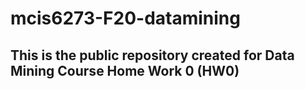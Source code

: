 # mcis6273-F20-datamining
## This is the public repository created for Data Mining Course Home Work 0 (HW0)
